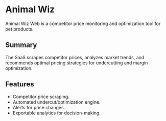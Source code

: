 # Animal Wiz

Animal Wiz Web is a competitor price monitoring and optimization tool for pet products.

## Summary
The SaaS scrapes competitor prices, analyzes market trends, and recommends optimal pricing strategies for undercutting and margin optimization.

## Features
- Competitor price scraping.
- Automated undercut/optimization engine.
- Alerts for price changes.
- Exportable analytics for decision-making.